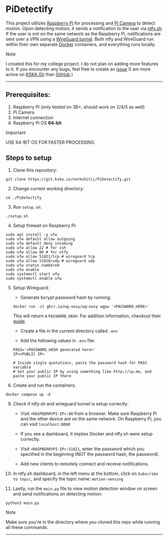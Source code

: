 # PiDetectify

This project utilizes [Raspberry Pi](https://en.wikipedia.org/wiki/Raspberry_Pi) for processing and [Pi Camera](https://www.raspberrypi.com/documentation/accessories/camera.html) to detect motion. Upon detecting motion, it sends a notification to the user via [ntfy.sh](https://ntfy.sh). If the user is not on the same network as the Raspberry Pi, notifications are sent over a VPN using a [WireGuard tunnel](https://www.wireguard.com). Both ntfy and WireGuard run within their own separate [Docker](https://www.docker.com) containers, and everything runs locally.

> [!NOTE]
> I created this for my college project. I do not plan on adding more features to it. If you encounter any bugs, feel free to create an [issue](https://git.kska.io/notkshitij/PiDetectify/issues/new) (I am more active on [KSKA Git](https://git.kska.io/notkshitij/PiDetectify) than [GitHub](https://github.com/kshitij-ka/PiDetectify).)

---

## Prerequisites:
1. Raspberry Pi (only tested on 3B+, should work on 2/4/5 as well)
2. Pi Camera
3. Internet connection
4. Raspberry Pi OS **64-bit**

> [!IMPORTANT]
> USE 64-BIT OS FOR FASTER PROCESSING.

## Steps to setup

1. Clone this repository:
```shell
git clone https://git.kska.io/notkshitij/PiDetectify.git
```

2. Change current working directory:
```shell
cd ./PiDetectify
```

3. Run `setup.sh`:
```shell
./setup.sh
```

4. Setup firewall on Raspberry Pi:
```shell
sudo apt install -y ufw
sudo ufw default allow outgoing
sudo ufw default deny incoming
sudo ufw allow 22 # for ssh
sudo ufw allow 80 # for ntfy
sudo ufw allow 51821/tcp # wireguard tcp
sudo ufw allow 51820/udp # wireguard udp
sudo ufw status numbered
sudo ufw enable
sudo systemctl start ufw
sudo systemctl enable ufw
```

5. Setup Wireguard:

    - Generate bcrypt password hash by running:
    ```shell
    docker run -it ghcr.io/wg-easy/wg-easy wgpw '<PASSWORD_HERE>'
    ```

    This will return a `PASSWORD_HASH`. For addition information, checkout their [guide](https://github.com/wg-easy/wg-easy).

    - Create a file in the current directory called `.env`

    - Add the following values in `.env` file:
    ```env
    PASS='<PASSWORD_HASH generated here>'
    IP=<PUBLIC IP>

    # Inside single quotations, paste the password hash for PASS variable
    # Get your public IP by using something like http://ip.me, and paste your public IP there
    ```

8. Create and run the containers:
```shell
docker compose up -d
```

9. Check if ntfy.sh and wireguard tunnel is setup correctly:

    - Visit `<RASPBERRYPI-IP>:80` from a browser. Make sure Raspberry Pi and the other device are on the same network. On Raspberry Pi, you can visit `localhost:8080`

    - If you see a dashboard, it implies Docker and ntfy.sh were setup correctly.

    - Visit `<RASPBERRYPI-IP>:51821`, enter the password which you specified in the beginning (NOT the password hash, the password).

    - Add new clients to remotely connect and receive notifications.

10. In ntfy.sh dashboard, in the left menu at the bottom, click on `Subscribe to topic`, and specify the topic name: `motion-sensing`

11. Lastly, run the `main.py` file to view motion detection window on screen and send notifications on detecting motion:
```shell
python3 main.py
```

> [!NOTE]
> Make sure you're in the directory where you cloned this repo while running all these commands.

---
